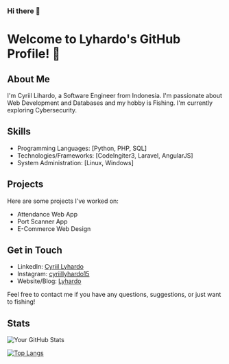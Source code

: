 ### Hi there 👋
# Welcome to Lyhardo's GitHub Profile! 👋

## About Me
I'm Cyriil Lihardo, a Software Engineer from Indonesia. I'm passionate about Web Development and Databases and my hobby is Fishing. I'm currently exploring Cybersecurity.

## Skills
- Programming Languages: [Python, PHP, SQL]
- Technologies/Frameworks: [CodeIngiter3, Laravel, AngularJS]
- System Administration: [Linux, Windows]

## Projects
Here are some projects I've worked on:
- Attendance Web App
- Port Scanner App
- E-Commerce Web Design

## Get in Touch
- LinkedIn: [Cyriil Lyhardo](https://www.linkedin.com/in/cyriil-lihardo-7080a4266/)
- Instagram: [cyriillyhardo15](https://www.instagram.com/cyrilllyhardo/)
- Website/Blog: [Lyhardo](https://cyriillihardo15.github.io/)

Feel free to contact me if you have any questions, suggestions, or just want to fishing!

## Stats
![Your GitHub Stats](https://github-readme-stats.vercel.app/api?username=cyriillihardo15&show_icons=true)

[![Top Langs](https://github-readme-stats.vercel.app/api/top-langs/?username=cyriillihardo15&layout=compact)](https://github.com/cyriillihardo15)
